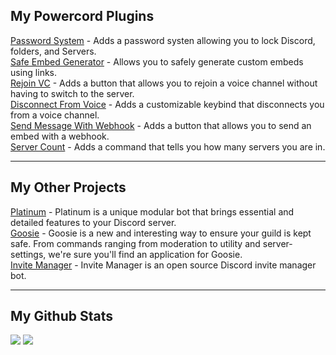 ## My Powercord Plugins

[Password System](https://github.com/TheShadowGamer/Password-System) - Adds a password systen allowing you to lock Discord, folders, and Servers.<br>
[Safe Embed Generator](https://github.com/TheShadowGamer/Safe-Embed-Generator) - Allows you to safely generate custom embeds using links.<br>
[Rejoin VC](https://github.com/TheShadowGamer/Rejoin-VC) - Adds a button that allows you to rejoin a voice channel without having to switch to the server.<br>
[Disconnect From Voice](https://github.com/TheShadowGamer/Disconnect-From-Voice) - Adds a customizable keybind that disconnects you from a voice channel.<br>
[Send Message With Webhook](https://github.com/TheShadowGamer/Send-Message-with-Webhook) - Adds a button that allows you to send an embed with a webhook.<br>
[Server Count](https://github.com/TheShadowGamer/Server-Count) - Adds a command that tells you how many servers you are in.<br>

---

## My Other Projects

[Platinum](https://top.gg/bot/714193746878791801) - Platinum is a unique modular bot that brings essential and detailed features to your Discord server.<br>
[Goosie](https://top.gg/bot/720751649819459766) - Goosie is a new and interesting way to ensure your guild is kept safe. From commands ranging from moderation to utility and server-settings, we're sure you'll find an application for Goosie.<br>
[Invite Manager](https://github.com/theshadowgamer/invite-manager) - Invite Manager is an open source Discord invite manager bot.<br>

---

## My Github Stats

![](https://github-readme-stats.vercel.app/api?username=theshadowgamer&theme=nord&hide_border=true&count_private=true&show_icons=true&bg_color=22272e) ![](https://github-readme-stats.vercel.app/api/top-langs/?username=theshadowgamer&layout=compact&theme=nord&hide_border=true&bg_color=22272e)
